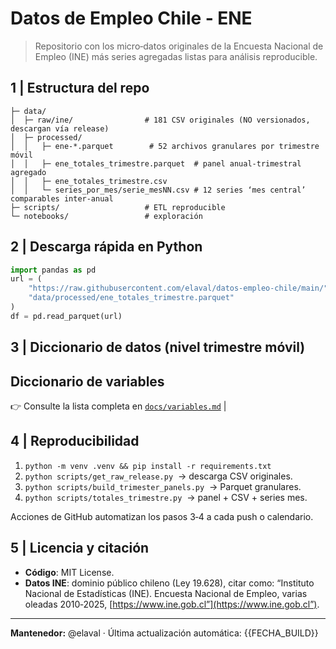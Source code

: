 # Datos de Empleo Chile ‑ ENE

> Repositorio con los micro‑datos originales de la Encuesta Nacional de Empleo (INE) más series agregadas listas para análisis reproducible.

## 1 | Estructura del repo

```text
├─ data/
│  ├─ raw/ine/                # 181 CSV originales (NO versionados, descargan vía release)
│  ├─ processed/
│  │   ├─ ene-*.parquet        # 52 archivos granulares por trimestre móvil
│  │   ├─ ene_totales_trimestre.parquet  # panel anual‑trimestral agregado
│  │   ├─ ene_totales_trimestre.csv
│  │   └─ series_por_mes/serie_mesNN.csv # 12 series ‘mes central’ comparables inter‑anual
├─ scripts/                   # ETL reproducible
└─ notebooks/                 # exploración
```

## 2 | Descarga rápida en Python

```python
import pandas as pd
url = (
    "https://raw.githubusercontent.com/elaval/datos-empleo-chile/main/"
    "data/processed/ene_totales_trimestre.parquet"
)
df = pd.read_parquet(url)
```

## 3 | Diccionario de datos (nivel trimestre móvil)
## Diccionario de variables
👉 Consulte la lista completa en [`docs/variables.md`](docs/variables.md)                 |

## 4 | Reproducibilidad

1. `python -m venv .venv && pip install -r requirements.txt`
2. `python scripts/get_raw_release.py`  → descarga CSV originales.
3. `python scripts/build_trimester_panels.py`  → Parquet granulares.
4. `python scripts/totales_trimestre.py`   → panel + CSV + series mes.

Acciones de GitHub automatizan los pasos 3‑4 a cada push o calendario. 

## 5 | Licencia y citación

* **Código**: MIT License.
* **Datos INE**: dominio público chileno (Ley 19.628), citar como: “Instituto Nacional de Estadísticas (INE). Encuesta Nacional de Empleo, varias oleadas 2010‑2025, [https://www.ine.gob.cl”](https://www.ine.gob.cl”).

---

**Mantenedor:** @elaval · Última actualización automática: {{FECHA\_BUILD}}

